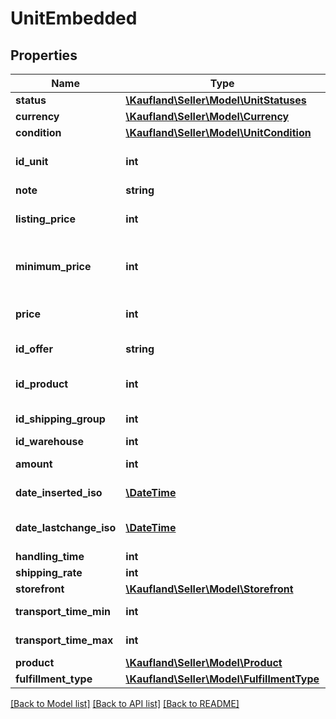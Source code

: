 # UnitEmbedded

## Properties
Name | Type | Description | Notes
------------ | ------------- | ------------- | -------------
**status** | [**\Kaufland\Seller\Model\UnitStatuses**](UnitStatuses.md) |  | 
**currency** | [**\Kaufland\Seller\Model\Currency**](Currency.md) |  | 
**condition** | [**\Kaufland\Seller\Model\UnitCondition**](UnitCondition.md) |  | 
**id_unit** | **int** | Internal ID of Unit, unique across all Units | 
**note** | **string** | A note for this unit | 
**listing_price** | **int** | Listing price, available only for Seller | 
**minimum_price** | **int** | Minimum price, available only for Seller with Tiefstpreisautomatik | 
**price** | **int** | Price at which this unit will be offered on Kaufland.de | 
**id_offer** | **string** | Seller&#x27;s unique ID for offer(s) | 
**id_product** | **int** | Internal ID of Product, unique across all Products | 
**id_shipping_group** | **int** | ID of the shipping group | 
**id_warehouse** | **int** | ID of warehouse | 
**amount** | **int** | Amount of available Units | 
**date_inserted_iso** | [**\DateTime**](\DateTime.md) | DateTime when unit was created | 
**date_lastchange_iso** | [**\DateTime**](\DateTime.md) | DateTime when unit has been edited for the last time | 
**handling_time** | **int** | handling time | 
**shipping_rate** | **int** |  | 
**storefront** | [**\Kaufland\Seller\Model\Storefront**](Storefront.md) |  | 
**transport_time_min** | **int** | Transport time minimum | 
**transport_time_max** | **int** | Transport time maximum | 
**product** | [**\Kaufland\Seller\Model\Product**](Product.md) |  | [optional] 
**fulfillment_type** | [**\Kaufland\Seller\Model\FulfillmentType**](FulfillmentType.md) |  | 

[[Back to Model list]](../../README.md#documentation-for-models) [[Back to API list]](../../README.md#documentation-for-api-endpoints) [[Back to README]](../../README.md)

